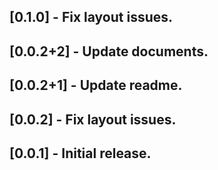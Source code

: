 ## [0.1.0] - Fix layout issues.

## [0.0.2+2] - Update documents.

## [0.0.2+1] - Update readme.

## [0.0.2] - Fix layout issues.

## [0.0.1] - Initial release.
